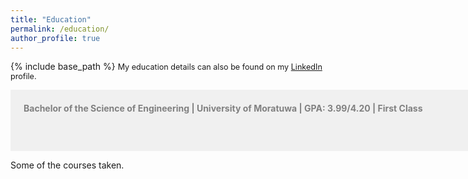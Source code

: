 ```yaml
---
title: "Education"
permalink: /education/
author_profile: true
---
```


{% include base_path %}
<span style="font-size:0.9em;text-align: justify">My education details can also be found on my <a href="https://www.linkedin.com/in/vinoj-jayasundara-983a81129/">LinkedIn</a> profile.</span>

<span style="font-size:1em; color:gray;background-color: #F0F0F0;height: 4em; width: 57em; display:inline-block; vertical-align: middle; padding: 21px;"><b>Bachelor of the Science of Engineering | University of Moratuwa | GPA: 3.99/4.20 | First Class</b></span><br/>

Some of the courses taken.


